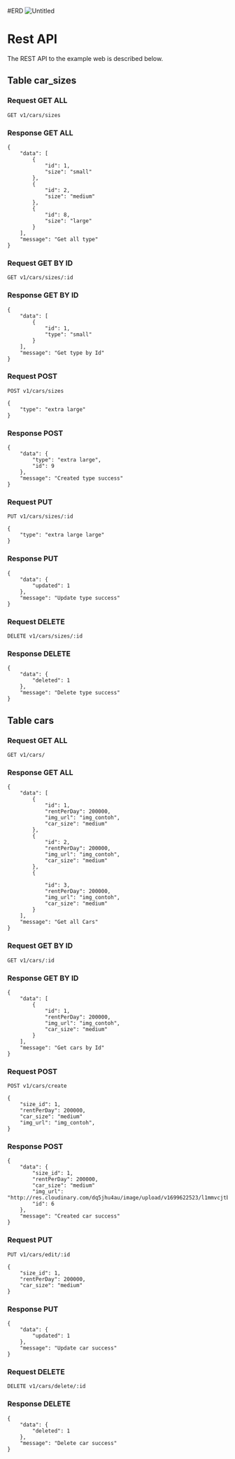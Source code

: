 #ERD
![Untitled](https://github.com/fajarriskihidayat/synrgy7-cmd-ch5/assets/113827933/4d48ded9-e9e6-430e-832f-9262c8d85773)

# Rest API

The REST API to the example web is described below.

## Table car_sizes

### Request GET ALL

`GET v1/cars/sizes`

### Response GET ALL

    {
        "data": [
            {
                "id": 1,
                "size": "small"
            },
            {
                "id": 2,
                "size": "medium"
            },
            {
                "id": 8,
                "size": "large"
            }
        ],
        "message": "Get all type"
    }


### Request GET BY ID

`GET v1/cars/sizes/:id`

### Response GET BY ID

    {
        "data": [
            {
                "id": 1,
                "type": "small"
            }
        ],
        "message": "Get type by Id"
    }


### Request POST

`POST v1/cars/sizes`

    {
        "type": "extra large"
    }

### Response POST

    {
        "data": {
            "type": "extra large",
            "id": 9
        },
        "message": "Created type success"
    }


### Request PUT

`PUT v1/cars/sizes/:id`

    {
        "type": "extra large large"
    }

### Response PUT

    {
        "data": {
            "updated": 1
        },
        "message": "Update type success"
    }


### Request DELETE

`DELETE v1/cars/sizes/:id`

### Response DELETE

    {
        "data": {
            "deleted": 1
        },
        "message": "Delete type success"
    }




## Table cars

### Request GET ALL

`GET v1/cars/`

### Response GET ALL

    {
        "data": [
            {
                "id": 1,
                "rentPerDay": 200000,
                "img_url": "img_contoh",
                "car_size": "medium"
            },
            {
                "id": 2,
                "rentPerDay": 200000,
                "img_url": "img_contoh",
                "car_size": "medium"
            },
            {
               
                "id": 3,
                "rentPerDay": 200000,
                "img_url": "img_contoh",
                "car_size": "medium"
            }
        ],
        "message": "Get all Cars"
    }


### Request GET BY ID

`GET v1/cars/:id`

### Response GET BY ID

    {
        "data": [
            {
                "id": 1,
                "rentPerDay": 200000,
                "img_url": "img_contoh",
                "car_size": "medium"
            }
        ],
        "message": "Get cars by Id"
    }


### Request POST

`POST v1/cars/create`

    {
        "size_id": 1,
        "rentPerDay": 200000,
        "car_size": "medium"
        "img_url": "img_contoh",
    }

### Response POST

    {
        "data": {
            "size_id": 1,
            "rentPerDay": 200000,
            "car_size": "medium"
            "img_url": "http://res.cloudinary.com/dq5jhu4au/image/upload/v1699622523/l1mmvcjtbmwomx7vi3up.png",
            "id": 6
        },
        "message": "Created car success"
    }


### Request PUT

`PUT v1/cars/edit/:id`

    {
        "size_id": 1,
        "rentPerDay": 200000,
        "car_size": "medium"
    }

### Response PUT

    {
        "data": {
            "updated": 1
        },
        "message": "Update car success"
    }


### Request DELETE

`DELETE v1/cars/delete/:id`

### Response DELETE

    {
        "data": {
            "deleted": 1
        },
        "message": "Delete car success"
    }
